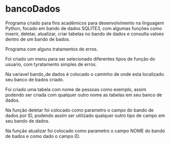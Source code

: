 # bancoDados

Programa criado para fins acadêmicos para desenvolvimento na linguagem Python,
focado em bando de dados SQLITE3, com algumas funções como inserir, deletar, atualizar, criar tabelas no bando de dados e consulta valoes dentro de um bando de bados.

Programa com alguns tratamentos de erros.

Foi criado um menu para ser selecionado diferentes tipos de função do usuario,  com tyratamento simples de erros.

Na variavel bando_de dados é colocado o caminho de onde esta localizado
     seu banco de bados criado.

Foi criado uma tabela com nome de pessoas como exemplo, 
    assim podendo ser criada com qualquer outro nome as tabelas em seu banco de dados. 
    
Na função deletar foi colocado como parametro o campo do bando de dados por ID,
     podendo assim ser utilizado qualquer outro tipo de campo em seu bando de dados.
     
Na função atualizar foi colocado como parametro o campo NOME do bando de bados e como dado o campo ID.
